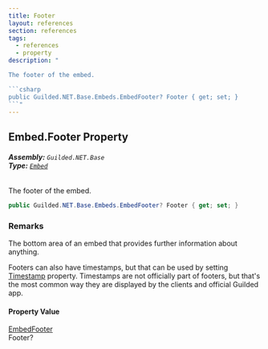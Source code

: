 ```yaml
---
title: Footer
layout: references
section: references
tags:
  - references
  - property
description: "

The footer of the embed.

```csharp
public Guilded.NET.Base.Embeds.EmbedFooter? Footer { get; set; }
```"
---
```


## Embed.Footer Property
###### **Assembly:** `Guilded.NET.Base`<br/>**Type:** [`Embed`](Embed 'Guilded.NET.Base.Embeds.Embed')

The footer of the embed.

```csharp
public Guilded.NET.Base.Embeds.EmbedFooter? Footer { get; set; }
```

### Remarks
  
The bottom area of an embed that provides further information about anything.  
  
Footers can also have timestamps, but that can be used by setting [Timestamp](Embed.Timestamp 'Guilded.NET.Base.Embeds.Embed.Timestamp') property. Timestamps are not officially part of footers, but that's the most common way they are displayed by the clients and official Guilded app.

#### Property Value
[EmbedFooter](EmbedFooter 'Guilded.NET.Base.Embeds.EmbedFooter')  
Footer?